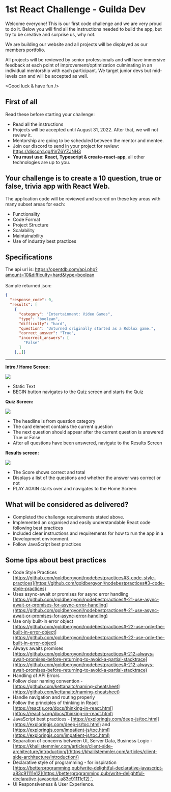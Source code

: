 # 1st React Challenge - Guilda Dev
Welcome everyone! This is our first code challenge and we are very proud to do it.
Below you will find all the instructions needed to build the app, but try to be creative and surprise us, why not.

We are building our website and all projects will be displayed as our members portfolio.

All projects will be reviewed by senior professionals and will have immersive feedback at each point of improvement/optimization culminating in an individual mentorship with each participant. We target junior devs but mid-levels can and will be accepted as well.

<Good luck & have fun />

## First of all

Read these before starting your challenge:

 - Read all the instructions
 - Projects will be accepted until August 31, 2022. After that, we will not review it.
 - Mentorship are going to be scheduled between the mentor and mentee.
 - Join our discord to send in your project for review: https://discord.gg/hVZ6YZJNH3
 - **You must use: React, Typescript & create-react-app**, all other technologies are up to you.

## Your challenge is to create a 10 question, true or false, trivia app with React Web.  
  
  
The application code will be reviewed and scored on these key areas with many subset areas for each:  
  
- Functionality  
- Code Format  
- Project Structure  
- Scalability  
- Maintainability  
- Use of industry best practices  
  
  

## **Specifications**
  
The api url is:  [https://opentdb.com/api.php?amount=10&difficulty=hard&type=boolean  
](https://opentdb.com/api.php?amount=10&difficulty=hard&type=boolean)  
Sample returned json:  
```json
{
  "response_code": 0,
  "results": [
    {
      "category": "Entertainment: Video Games",
      "type": "boolean",
      "difficulty": "hard",
      "question": "Unturned originally started as a Roblox game.",
      "correct_answer": "True",
      "incorrect_answers": [
        "False"
      ]
    },…]}
```
   
  ---
**Intro / Home Screen:**  

![](https://raw.githubusercontent.com/g2i/code-challenge-static-assets/master/Intro.png)

-   Static Text
-   BEGIN button navigates to the Quiz screen and starts the Quiz

**Quiz Screen:**  

![](https://raw.githubusercontent.com/g2i/code-challenge-static-assets/master/Quiz.png)

-   The headline is from question category
-   The card element contains the current question
-   The next question should appear after the current question is answered True or False
-   After all questions have been answered, navigate to the Results Screen

**Results screen:**  

![](https://raw.githubusercontent.com/g2i/code-challenge-static-assets/master/Score.png)

-   The Score shows correct and total
-   Displays a list of the questions and whether the answer was correct or not
-   PLAY AGAIN starts over and navigates to the Home Screen

## What will be considered as delivered?

-   Completed the challenge requirements stated above.
-   Implemented an organised and easily understandable React code following best practices
-   Included clear instructions and requirements for how to run the app in a Development environment.
-   Follow JavaScript best practices
  

## Some tips about best practices   

-   Code Style Practices  [https://github.com/goldbergyoni/nodebestpractices#3-code-style-practices](https://github.com/goldbergyoni/nodebestpractices#3-code-style-practices)
-   Uses async-await or promises for async error handling  [https://github.com/goldbergyoni/nodebestpractices#-21-use-async-await-or-promises-for-async-error-handling](https://github.com/goldbergyoni/nodebestpractices#-21-use-async-await-or-promises-for-async-error-handling)
-   Use only built-in error object  [https://github.com/goldbergyoni/nodebestpractices#-22-use-only-the-built-in-error-object](https://github.com/goldbergyoni/nodebestpractices#-22-use-only-the-built-in-error-object)
-   Always awaits promises  [https://github.com/goldbergyoni/nodebestpractices#-212-always-await-promises-before-returning-to-avoid-a-partial-stacktrace](https://github.com/goldbergyoni/nodebestpractices#-212-always-await-promises-before-returning-to-avoid-a-partial-stacktrace)
-   Handling of API Errors
-   Follow clear naming convention -  [https://github.com/kettanaito/naming-cheatsheet](https://github.com/kettanaito/naming-cheatsheet)
-   Handle navigation and routing properly
-   Follow the principles of thinking in React  [https://reactjs.org/docs/thinking-in-react.html](https://reactjs.org/docs/thinking-in-react.html)
-   JavaScript best practices -  [https://exploringjs.com/deep-js/toc.html](https://exploringjs.com/deep-js/toc.html)  and  [https://exploringjs.com/impatient-js/toc.html](https://exploringjs.com/impatient-js/toc.html)
-   Separation of concerns between UI, Server Data, Business Logic -  [https://khalilstemmler.com/articles/client-side-architecture/introduction/](https://khalilstemmler.com/articles/client-side-architecture/introduction/)
-   Declarative style of programming - for inspiration  [https://betterprogramming.pub/write-delightful-declarative-javascript-a83c91111e12](https://betterprogramming.pub/write-delightful-declarative-javascript-a83c91111e12).',
-   UI Responsiveness & User Experience.
